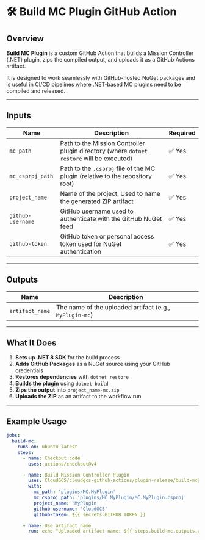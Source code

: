 # 🛠️ Build MC Plugin GitHub Action

## Overview

**Build MC Plugin** is a custom GitHub Action that builds a Mission Controller (.NET) plugin, zips the compiled output, and uploads it as a GitHub Actions artifact.

It is designed to work seamlessly with GitHub-hosted NuGet packages and is useful in CI/CD pipelines where .NET-based MC plugins need to be compiled and released.

---

## Inputs

| Name              | Description                                                                               | Required |
| ----------------- | ----------------------------------------------------------------------------------------- | -------- |
| `mc_path`         | Path to the Mission Controller plugin directory (where `dotnet restore` will be executed) | ✅ Yes   |
| `mc_csproj_path`  | Path to the `.csproj` file of the MC plugin (relative to the repository root)             | ✅ Yes   |
| `project_name`    | Name of the project. Used to name the generated ZIP artifact                              | ✅ Yes   |
| `github-username` | GitHub username used to authenticate with the GitHub NuGet feed                           | ✅ Yes   |
| `github-token`    | GitHub token or personal access token used for NuGet authentication                       | ✅ Yes   |

---

## Outputs

| Name            | Description                                             |
| --------------- | ------------------------------------------------------- |
| `artifact_name` | The name of the uploaded artifact (e.g., `MyPlugin-mc`) |

---

## What It Does

1. **Sets up .NET 8 SDK** for the build process
2. **Adds GitHub Packages** as a NuGet source using your GitHub credentials
3. **Restores dependencies** with `dotnet restore`
4. **Builds the plugin** using `dotnet build`
5. **Zips the output** into `project_name-mc.zip`
6. **Uploads the ZIP** as an artifact to the workflow run

---

## Example Usage

```yaml
jobs:
  build-mc:
    runs-on: ubuntu-latest
    steps:
      - name: Checkout code
        uses: actions/checkout@v4

      - name: Build Mission Controller Plugin
        uses: CloudGCS/cloudgcs-github-actions/plugin-release/build-mc@v1
        with:
          mc_path: 'plugins/MC.MyPlugin'
          mc_csproj_path: 'plugins/MC.MyPlugin/MC.MyPlugin.csproj'
          project_name: 'MyPlugin'
          github-username: 'CloudGCS'
          github-token: ${{ secrets.GITHUB_TOKEN }}

      - name: Use artifact name
        run: echo "Uploaded artifact name: ${{ steps.build-mc.outputs.artifact_name }}"
```

